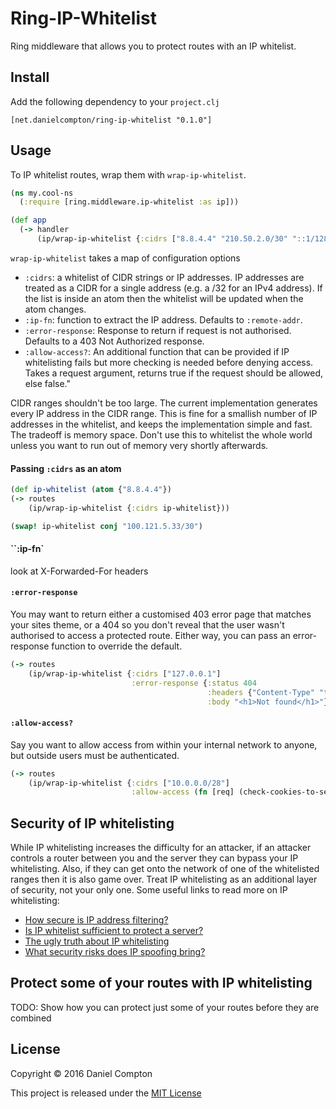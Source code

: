 # Ring-IP-Whitelist

Ring middleware that allows you to protect routes with an IP whitelist.

## Install

Add the following dependency to your `project.clj`

```
[net.danielcompton/ring-ip-whitelist "0.1.0"]
```

## Usage

To IP whitelist routes, wrap them with `wrap-ip-whitelist`.

```clj
(ns my.cool-ns
  (:require [ring.middleware.ip-whitelist :as ip]))

(def app
  (-> handler
      (ip/wrap-ip-whitelist {:cidrs ["8.8.4.4" "210.50.2.0/30" "::1/128"})))
```

`wrap-ip-whitelist` takes a map of configuration options

* `:cidrs`: a whitelist of CIDR strings or IP addresses. IP addresses are treated as a CIDR for a single address (e.g. a /32 for an IPv4 address). If the list is inside an atom then the whitelist will be updated when the atom changes.
* `:ip-fn`: function to extract the IP address. Defaults to `:remote-addr`.
* `:error-response`: Response to return if request is not authorised. Defaults to a 403 Not Authorized response.
* `:allow-access?`: An additional function that can be provided if IP whitelisting fails but more checking is needed before denying access. Takes a request argument, returns true if the request should be allowed, else false."

CIDR ranges shouldn't be too large. The current implementation generates every IP address in the CIDR range. This is fine for a smallish number of IP addresses in the whitelist, and keeps the implementation simple and fast. The tradeoff is memory space. Don't use this to whitelist the whole world unless you want to run out of memory very shortly afterwards.

#### Passing `:cidrs` as an atom

```clj
(def ip-whitelist (atom {"8.8.4.4"})
(-> routes
    (ip/wrap-ip-whitelist {:cidrs ip-whitelist}))

(swap! ip-whitelist conj "100.121.5.33/30")
```

#### ``:ip-fn`

look at X-Forwarded-For headers

#### `:error-response`

You may want to return either a customised 403 error page that matches your sites theme, or a 404 so you don't reveal that the user wasn't authorised to access a protected route. Either way, you can pass an error-response function to override the default.

```clj
(-> routes
    (ip/wrap-ip-whitelist {:cidrs ["127.0.0.1"]
                           :error-response {:status 404
                                            :headers {"Content-Type" "text/html"}
                                            :body "<h1>Not found</h1>"}}))
```

#### `:allow-access?`

Say you want to allow access from within your internal network to anyone, but outside users must be authenticated.

```clj
(-> routes
    (ip/wrap-ip-whitelist {:cidrs ["10.0.0.0/28"]
                           :allow-access (fn [req] (check-cookies-to-see-if-authorised req))}))
```


## Security of IP whitelisting

While IP whitelisting increases the difficulty for an attacker, if an attacker controls a router between you and the server they can bypass your IP whitelisting. Also, if they can get onto the network of one of the whitelisted ranges then it is also game over. Treat IP whitelisting as an additional layer of security, not your only one. Some useful links to read more on IP whitelisting:

* [How secure is IP address filtering?](http://stackoverflow.com/questions/437146/how-secure-is-ip-address-filtering)
* [Is IP whitelist sufficient to protect a server?](http://security.stackexchange.com/questions/51587/is-ip-whitelist-sufficient-to-protect-a-server)
* [The ugly truth about IP whitelisting](https://community.akamai.com/community/cloud-security/blog/2014/11/06/the-ugly-truth-behind-the-practice-of-ip-whitelisting)
* [What security risks does IP spoofing bring?](http://security.stackexchange.com/questions/1009/what-security-risks-does-ip-spoofing-bring)


## Protect some of your routes with IP whitelisting

TODO: Show how you can protect just some of your routes before they are combined

## License

Copyright © 2016 Daniel Compton

This project is released under the [MIT License](http://opensource.org/licenses/MIT)
